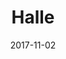 ---
layout: default
title: Halle
date: 2017-11-02
description: Custom WordPress theme
permalink: /halle
---